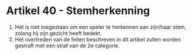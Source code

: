 # Artikel 40 - Stemherkenning

1. Het is niet toegestaan om een speler te herkennen aan zijn/haar stem, zolang hij zijn gezicht heeft bedekt.
2. Het overtreden van de feiten beschreven in dit artikel zullen worden gestraft met een straf van de 2e categorie.
